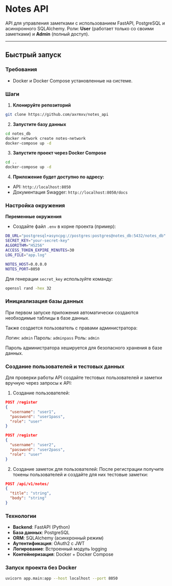 # Notes API

API для управления заметками с использованием FastAPI, PostgreSQL и асинхронного SQLAlchemy.
Роли: **User** (работает только со своими заметками) и **Admin** (полный доступ).

---

## Быстрый запуск

### Требования
- Docker и Docker Compose установленные на системе.

### Шаги
1. **Клонируйте репозиторий**
```bash
git clone https://github.com/axrmxv/notes_api
```
2. **Запустите базу данных**
```bash
cd notes_db
docker network create notes-network
docker-compose up -d
```
3. **Запустите проект через Docker Compose**
```bash
cd ..
docker-compose up -d
```
4. **Приложение будет доступно по адресу:**
- API: `http://localhost:8050`
- Документация Swagger: `http://localhost:8050/docs`


### Настройка окружения
**Переменные окружения**
- Создайте файл `.env` в корне проекта (пример):

```bash
DB_URL="postgresql+asyncpg://postgres:postgres@notes_db:5432/notes_db"
SECRET_KEY="your-secret-key"
ALGORITHM="HS256"
ACCESS_TOKEN_EXPIRE_MINUTES=30
LOG_FILE="app.log"

NOTES_HOST=0.0.0.0
NOTES_PORT=8050
```

Для генерации `secret_key` используйте команду:
```bash
openssl rand -hex 32
```

### Инициализация базы данных

При первом запуске приложения автоматически создаются необходимые таблицы в базе данных.

Также создается пользователь с правами администратора:

Логин: `admin`
Пароль: `adminpass`
Роль: `admin`

Пароль администратора хешируется для безопасного хранения в базе данных.

### Создание пользователей и тестовых данных

Для проверки работы API создайте тестовых пользователей и заметки вручную через запросы к API:
1. Создание пользователей:
```json
POST /register
{
  "username": "user1",
  "password": "user1pass",
  "role": "user"
}

POST /register
{
  "username": "user2",
  "password": "user2pass",
  "role": "user"
}
```
2. Создание заметок для пользователей:
После регистрации получите токены пользователей и создайте для них тестовые заметки:
```json
POST /api/v1/notes/
{
  "title": "string",
  "body": "string"
}
```

### Технологии
- **Backend**: FastAPI (Python)
- **База данных**: PostgreSQL
- **ORM**: SQLAlchemy (асинхронный режим)
- **Аутентификация**: OAuth2 с JWT
- **Логирование**: Встроенный модуль logging
- **Контейнеризация**: Docker + Docker Compose


### Запуск проекта без Docker
```bash
uvicorn app.main:app --host localhost --port 8050
```
